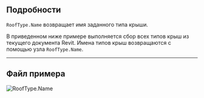 ## Подробности
`RoofType.Name` возвращает имя заданного типа крыши.

В приведенном ниже примере выполняется сбор всех типов крыш из текущего документа Revit. Имена типов крыш возвращаются с помощью узла `RoofType.Name`.
___
## Файл примера

![RoofType.Name](./Revit.Elements.RoofType.Name_img.jpg)
